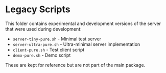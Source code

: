 # Legacy Scripts

This folder contains experimental and development versions of the server that were used during development:

- `server-tiny-pure.sh` - Minimal test server
- `server-ultra-pure.sh` - Ultra-minimal server implementation  
- `client-pure.sh` - Test client script
- `demo-pure.sh` - Demo script

These are kept for reference but are not part of the main package.
